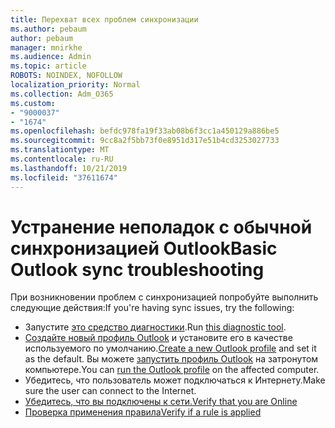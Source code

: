 ```yaml
---
title: Перехват всех проблем синхронизации
ms.author: pebaum
author: pebaum
manager: mnirkhe
ms.audience: Admin
ms.topic: article
ROBOTS: NOINDEX, NOFOLLOW
localization_priority: Normal
ms.collection: Adm_O365
ms.custom:
- "9000037"
- "1674"
ms.openlocfilehash: befdc978fa19f33ab08b6f3cc1a450129a886be5
ms.sourcegitcommit: 9cc8a2f5bb73f0e8951d317e51b4cd3253027733
ms.translationtype: MT
ms.contentlocale: ru-RU
ms.lasthandoff: 10/21/2019
ms.locfileid: "37611674"
---
```

# <a name="basic-outlook-sync-troubleshooting"></a><span data-ttu-id="29bd1-102">Устранение неполадок с обычной синхронизацией Outlook</span><span class="sxs-lookup"><span data-stu-id="29bd1-102">Basic Outlook sync troubleshooting</span></span>

<span data-ttu-id="29bd1-103">При возникновении проблем с синхронизацией попробуйте выполнить следующие действия:</span><span class="sxs-lookup"><span data-stu-id="29bd1-103">If you're having sync issues, try the following:</span></span>

- <span data-ttu-id="29bd1-104">Запустите [это средство диагностики](https://aka.ms/sara-outlooksendreceive).</span><span class="sxs-lookup"><span data-stu-id="29bd1-104">Run [this diagnostic tool](https://aka.ms/sara-outlooksendreceive).</span></span>
- <span data-ttu-id="29bd1-105">[Создайте новый профиль Outlook](https://support.office.com/article/f544c1ba-3352-4b3b-be0b-8d42a540459d) и установите его в качестве используемого по умолчанию.</span><span class="sxs-lookup"><span data-stu-id="29bd1-105">[Create a new Outlook profile](https://support.office.com/article/f544c1ba-3352-4b3b-be0b-8d42a540459d) and set it as the default.</span></span> <span data-ttu-id="29bd1-106">Вы можете [запустить профиль Outlook](https://aka.ms/SaRA-OutlookSetupProfile) на затронутом компьютере.</span><span class="sxs-lookup"><span data-stu-id="29bd1-106">You can [run the Outlook profile](https://aka.ms/SaRA-OutlookSetupProfile) on the affected computer.</span></span>
- <span data-ttu-id="29bd1-107">Убедитесь, что пользователь может подключаться к Интернету.</span><span class="sxs-lookup"><span data-stu-id="29bd1-107">Make sure the user can connect to the Internet.</span></span> 
- [<span data-ttu-id="29bd1-108">Убедитесь, что вы подключены к сети.</span><span class="sxs-lookup"><span data-stu-id="29bd1-108">Verify that you are Online</span></span>](https://support.office.com/article/2460e4a8-16c7-47fc-b204-b1549275aac9)
- [<span data-ttu-id="29bd1-109">Проверка применения правила</span><span class="sxs-lookup"><span data-stu-id="29bd1-109">Verify if a rule is applied</span></span>](https://support.office.com/article/C24F5DEA-9465-4DF4-AD17-A50704D66C59)